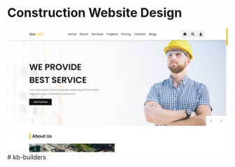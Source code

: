 # Construction Website Design
<!-- ### This design is inspired by the work of [sandipbisenin](https://www.youtube.com/@MrWebDesignerAnas). Click [here](https://youtu.be/Lh4ui-FBTzI) to watch the video. -->

![preview img](/preview.png)
#   k b - b u i l d e r s 
 
 